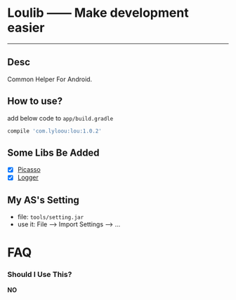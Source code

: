 # Loulib —— Make development easier

---
## Desc
Common Helper For Android.

## How to use?
add below code to `app/build.gradle`
``` js
compile 'com.lyloou:lou:1.0.2'
```

## Some Libs Be Added
- [x] [Picasso](https://github.com/square/picasso)
- [x] [Logger](https://github.com/orhanobut/logger)

## My AS's Setting
- file: `tools/setting.jar`
- use it: File --> Import Settings --> ...

FAQ
=========
### Should I Use This?
**NO**

